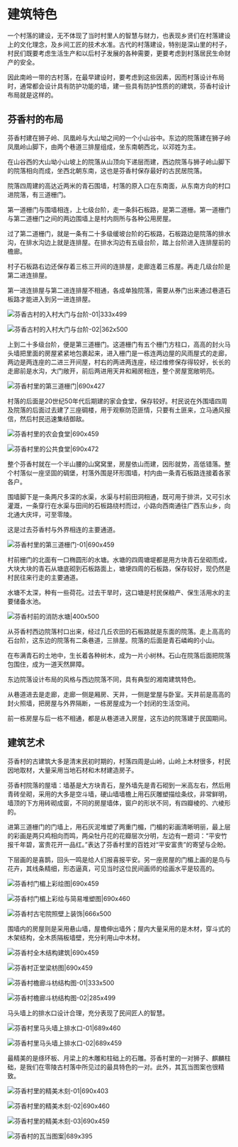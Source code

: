 # 建筑特色

一个村落的建设，无不体现了当时村里人的智慧与财力，也表现乡贤们在村落建设上的文化理念，及乡间工匠的技术水准。古代的村落建设，特别是深山里的村子，村民们既要考虑生活生产和以后村子发展的各种需要，更要考虑到村落居民生命财产的安全。

因此南岭一带的古村落，在最早建设时，要考虑到这些因素，因而村落设计布局时，通常都会设计具有防护功能的墙，建一些具有防护性质的的建筑，芬香村设计布局就是这样的。

## 芬香村的布局

芬香村建在狮子岭、凤凰岭与大山坳之间的一个小山谷中。东边的院落建在狮子岭凤凰岭山脚下，由两个巷道三排屋组成，坐东南朝西北，以邓姓为主。

在山谷西的大山坳小山坡上的院落从山顶向下递层而建，西边院落与狮子岭山脚下的院落相向而成，坐西北朝东南，这也是芬香村保存最好的古民居院落。

院落四周建的高达近两米的青石围墙，村落的原入口在东南面，从东南方向的村口进院落，有三道栅门。

第一道栅门与围墙相连，上七级台阶，走一条斜石板路，是第二道栅。第一道栅门与第二道栅门之间的两边围墙上是村内厕所与各种公用房屋。

过了第二道栅门，就是一条有二十多级缓坡台阶的石板路，石板路边是院落的排水沟，在排水沟边上就是连排屋。在排水沟边有五级台阶，踏上台阶进入连排屋前的檐廊。

村子石板路右边还保存着三栋三开间的连排屋，走廊连着三栋屋。再走几级台阶是第二进连排屋。

第一进连排屋与第二进连排屋不相通，各成单独院落，需要从券门出来通过巷道石板路才能进入到另一进连排屋。

![芬香古村的入村大门与台阶-01|333x499](https://cdn.usreio.com/discourse-uploads/original/1X/fd148f60fc87471e8efb290d68aa085b068824fb.jpeg ':size=333')

![芬香古村的入村大门与台阶-02|362x500](https://cdn.usreio.com/discourse-uploads/original/1X/2fe2519e00d30a1af6eac2ba60d82bbbeade1bd2.jpeg ':size=362')


上到二十多级台阶，便是第三道栅门。这道栅门有五个栅门方柱口，高高的封火马头墙把里面的房屋紧紧地包裹起来，进入栅门是一栋连两边屋的风雨屋式的走廊，两边是两连座的二进三开间屋，村右的两进两连座，经过维修保存得较好，长长的走廊前是水沟，大门敞开，前后两进用天井和厢房相连，整个房屋宽敞明亮。

![芬香村里的第三道栅门|690x427](https://cdn.usreio.com/discourse-uploads/original/1X/a2cc7a29a16f194a63fae5ba5514d9c6bda2bfae.jpeg ':size=690')

村落的后面是20世纪50年代后期建的家会食堂，保存较好。村民说在外围墙四周及院落的后面过去建了三座碉楼，用于观察防范匪情，只要有土匪来，立马通风报信，然后村民迅速集结御敌。

![芬香村里的农会食堂|690x459](https://cdn.usreio.com/discourse-uploads/original/1X/002de2aa4b235aff244c0ade189d277eb18f0ff9.jpeg ':size=690')

![芬香村里的公共食堂|690x472](https://cdn.usreio.com/discourse-uploads/original/1X/aa01fc1f6b4f1ed85fb72b5895ae7f8d8c6949ba.jpeg ':size=690')

整个芬香村就在一个半山腰的山窝窝里，房屋依山而建，因形就势，高低错落。整个村落似一座坚固的碉堡，村落外围是环形围墙，村内由一条青石板路连接着各家各户。

围墙脚下是一条两尺多深的水渠，水渠与村前田洞相通，既可用于排洪，又可引水灌溉，一条穿行在水渠与田间的石板路绕村而过，小路向西南通往广西东山乡，向北通大庆坪，可至零陵。

这是过去芬香村与外界相连的主要通道。

![芬香村里的第三道栅门-01|690x459](https://cdn.usreio.com/discourse-uploads/original/1X/fb55f86e97cdd9cbf1b86cdb972a061f8392daef.jpeg ':size=690')

村前栅门的北面有一口椭圆形的水塘。水塘的四周塘堤都是用方块青石垒砌而成，大块大块的青石从塘底砌到石板路面上，塘埂四周的石板路，保存较好，现仍然是村民往来行走的主要通道。

水塘不太深，种有一些荷花。过去干旱时，这口塘是村民保粮产、保生活用水的主要储备水池。

![芬香村前的消防水塘|400x500](https://cdn.usreio.com/discourse-uploads/original/1X/f83fe5e972d1349faf3c8c9e82eb1ede8df5832e.jpeg ':size=400')

从芬香村西边院落村口出来，经过几丘农田的石板路就是东面的院落。走上高高的石台阶，这东边的院落有二条巷道，三排屋。院落的后面是青石嶙峋的小山。

在布满青石的土地中，生长着各种树木，成为一片小树林。石山在院落后面把院落包围住，成为一道天然屏障。

东边院落设计布局的风格与西边院落不同，具有典型的湘南建筑特色。

从巷道进去是走廊，走廊一侧是厢房、天井，一侧是堂屋与卧室。天井前是高高的封火照墙，把房屋与外界隔断，一栋房屋成为一个封闭的生活空间。

前一栋房屋与后一栋不相通，都是从巷道进入房屋，这东边的院落建于民国期间。

## 建筑艺术

芬香村的古建筑大多是清末民初时期的，村落四周是山岭，山岭上木材很多，村民因地取材，大量采用当地石材和木材建造房子。

芬香村院落的屋墙：墙基是大方块青石，屋外墙先是青石砌到一米高左右，然后用青砖垒砌，采用的大多是空斗墙，硬山墙墙檐上用石灰雕塑描绘条纹，非常鲜明，墙顶的下方用砖砌成窗，不同的房屋墙体，窗户的形状不同，有四瓣棱的、六棱形的。

进第三道栅门的门墙上，用石灰泥堆塑了两重门楣，门楣的彩画清晰明丽，最上层的彩画是两只鸡相向而鸣，两朵牡丹花的花瓣层次分明，左边有一题词：“平安竹报千年碧，富贵花开一品红。”表达了芬香村里的百姓对“平安富贵”的寄望与企盼。

下层画的是喜鹊，回头一鸣是给人们报喜报平安。另一座房屋的门楣上画的是鸟与花卉，其线条精细，形态逼真，可见当时这位民间画师的绘画水平是较高的。

![芬香村门楣上彩绘图|690x459](https://cdn.usreio.com/discourse-uploads/original/1X/70c88ea672eb792956263892ded93ce39849c17d.jpeg ':size=690')


![芬香村门楣上彩绘与简易堆塑图|690x460](https://cdn.usreio.com/discourse-uploads/original/1X/161a0a77f12048bd270a37ec64e85cd2a40bd37f.jpeg ':size=690')


![芬香村古宅院照壁上装饰|666x500](https://cdn.usreio.com/discourse-uploads/original/1X/6ecbf11ff8b144cadc9585636115828d2f030654.jpeg ':size=666')


围墙内的房屋则是采用悬山墙，屋檐伸出墙外；屋内大量采用的是木材，穿斗式的木架结构，全木质隔板墙壁，充分利用山中木材。

![芬香村全木结构建筑|690x459](https://cdn.usreio.com/discourse-uploads/original/1X/111345c2331fa0a735c232d63b2e056db656edeb.jpeg ':size=690')

![芬香村正堂梁枋图|690x459](https://cdn.usreio.com/discourse-uploads/original/1X/030fe001552a338b8602373c346cde6c71a186d6.jpeg ':size=690')


![芬香村檐廊斗枋结构图-01|333x500](https://cdn.usreio.com/discourse-uploads/original/1X/72577e1151269d37df3663a66a7d16d567fae9f6.jpeg ':size=333')

![芬香村檐廊斗枋结构图-02|285x499](https://cdn.usreio.com/discourse-uploads/original/1X/e63499f5564dfd1d56480116f3bbb87fa7d105fd.jpeg ':size=285')

马头墙上的排水口设计合理，充分表现了民间匠人的智慧。

![芬香村里马头墙上排水口-01|689x460](https://cdn.usreio.com/discourse-uploads/original/1X/8987e760b029b024adbd726c87271e5e9c135750.jpeg ':size=689')

![芬香村里马头墙上排水口-02|689x459](https://cdn.usreio.com/discourse-uploads/original/1X/dd7380038e6a3b496efe3f8bd3d3ba9ac32d1313.jpeg ':size=689')

最精美的是绦环板、月梁上的木雕和柱础上的石雕。芬香村里的一对狮子、麒麟柱础，是我们在零陵古村落中所见过的最具特色的一对。此外，其瓦当图案也很精致。


![芬香村里的精美木刻-01|690x403](https://cdn.usreio.com/discourse-uploads/original/1X/869dcc20bc41df5cdacf38cffaccdc7f2ab998dc.jpeg ':size=690')

![芬香村里的精美木刻-02|690x460](https://cdn.usreio.com/discourse-uploads/original/1X/4d330cd32e4115adceb4f132f6257ade3ceaddfe.jpeg ':size=690')

![芬香村里的精美木刻-03|690x459](https://cdn.usreio.com/discourse-uploads/original/1X/c7650da499e29990b2882e735eab637cb4e89e62.jpeg ':size=690')

![芬香村的瓦当图案|689x395](https://cdn.usreio.com/discourse-uploads/original/1X/4bc569e787f1df24b5a7a1ea78ebfc626e9f66ba.jpeg ':size=689')